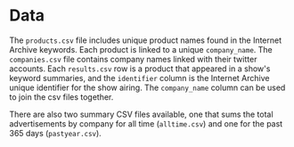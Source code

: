 # Data

The `products.csv` file includes unique product names found in the Internet Archive keywords.  Each product is linked to a unique `company_name`.  The `companies.csv` file contains company names linked with their twitter accounts.  Each `results.csv` row is a product that appeared in a show's keyword summaries, and the `identifier` column is the Internet Archive unique identifier for the show airing.  The `company_name` column can be used to join the csv files together.

There are also two summary CSV files available, one that sums the total advertisements by company for all time (`alltime.csv`) and one for the past 365 days (`pastyear.csv`).
